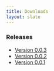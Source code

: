 ```yaml
---
title: Downloads
layout: slate
---
```


### Releases

* [Version 0.0.3](releases/cpuaff-0.0.3.tar.gz)
* [Version 0.0.2](releases/cpuaff-0.0.2.tar.gz)
* [Version 0.0.1](releases/cpuaff-0.0.1.tar.gz)
